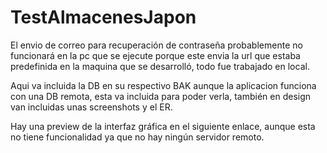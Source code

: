 # TestAlmacenesJapon

El envio de correo para recuperación de contraseña probablemente no funcionará en la pc que se ejecute porque este envia la url que estaba predefinida en la maquina que se desarrolló, todo fue trabajado en local.

Aqui va incluida la DB en su respectivo BAK aunque la aplicacion funciona con una DB remota, esta va incluida para poder verla, también en design van incluidas unas screenshots y el ER.

Hay una preview de la interfaz gráfica en el siguiente enlace, aunque esta no tiene funcionalidad ya que no hay ningún servidor remoto.
